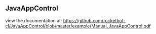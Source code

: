 ## JavaAppControl

 view the documentation at: https://github.com/rocketbot-cl/JavaAppControl/blob/master/example/Manual_JavaAppControl.pdf